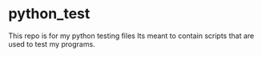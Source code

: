 # python_test
This repo is for my python testing files
Its meant to contain scripts that are used to test my programs.
